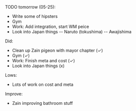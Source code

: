 TODO tomorrow (05-25):
- Write some of hipsters
- Gym
- Work: Add integration, start WM peice
- Look into Japan things
-- Naruto (tokushima)
-- Awajishima 


Did:
- Clean up Zain pigeon with mayor chapter (✓)
- Gym (✓)
- Work: Finish meta and cost (✓)
- Look into Japan things (x)

Lows:
- Lots of work on cost and meta

Improve:
- Zain improving bathroom stuff